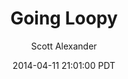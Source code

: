 ---
layout: podcast
title: "Going Loopy"
author: Scott Alexander
description: https://slatestarcodex.com/2014/04/11/going-loopy/
date: 2014-04-11 21:01:00 PDT
length: 90527
duration: 23
guid: going-loopy
---